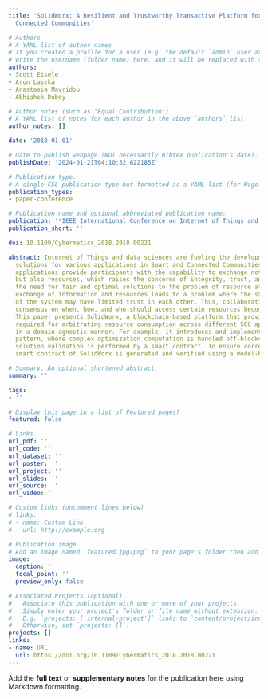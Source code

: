 ```yaml
---
title: 'SolidWorx: A Resilient and Trustworthy Transactive Platform for Smart and
  Connected Communities'

# Authors
# A YAML list of author names
# If you created a profile for a user (e.g. the default `admin` user at `content/authors/admin/`), 
# write the username (folder name) here, and it will be replaced with their full name and linked to their profile.
authors:
- Scott Eisele
- Aron Laszka
- Anastasia Mavridou
- Abhishek Dubey

# Author notes (such as 'Equal Contribution')
# A YAML list of notes for each author in the above `authors` list
author_notes: []

date: '2018-01-01'

# Date to publish webpage (NOT necessarily Bibtex publication's date).
publishDate: '2024-01-21T04:10:32.622185Z'

# Publication type.
# A single CSL publication type but formatted as a YAML list (for Hugo requirements).
publication_types:
- paper-conference

# Publication name and optional abbreviated publication name.
publication: '*IEEE International Conference on Internet of Things and Blockchains*'
publication_short: ''

doi: 10.1109/Cybermatics_2018.2018.00221

abstract: Internet of Things and data sciences are fueling the development of innovative
  solutions for various applications in Smart and Connected Communities (SCC). These
  applications provide participants with the capability to exchange not only data
  but also resources, which raises the concerns of integrity, trust, and above all
  the need for fair and optimal solutions to the problem of resource allocation. This
  exchange of information and resources leads to a problem where the stakeholders
  of the system may have limited trust in each other. Thus, collaboratively reaching
  consensus on when, how, and who should access certain resources becomes problematic.
  This paper presents SolidWorx, a blockchain-based platform that provides key mechanisms
  required for arbitrating resource consumption across different SCC applications
  in a domain-agnostic manner. For example, it introduces and implements a hybrid-solver
  pattern, where complex optimization computation is handled off-blockchain while
  solution validation is performed by a smart contract. To ensure correctness, the
  smart contract of SolidWorx is generated and verified using a model-based approach.

# Summary. An optional shortened abstract.
summary: ''

tags:
- ''

# Display this page in a list of Featured pages?
featured: false

# Links
url_pdf: ''
url_code: ''
url_dataset: ''
url_poster: ''
url_project: ''
url_slides: ''
url_source: ''
url_video: ''

# Custom links (uncomment lines below)
# links:
# - name: Custom Link
#   url: http://example.org

# Publication image
# Add an image named `featured.jpg/png` to your page's folder then add a caption below.
image:
  caption: ''
  focal_point: ''
  preview_only: false

# Associated Projects (optional).
#   Associate this publication with one or more of your projects.
#   Simply enter your project's folder or file name without extension.
#   E.g. `projects: ['internal-project']` links to `content/project/internal-project/index.md`.
#   Otherwise, set `projects: []`.
projects: []
links:
- name: URL
  url: https://doi.org/10.1109/Cybermatics_2018.2018.00221
---
```


Add the **full text** or **supplementary notes** for the publication here using Markdown formatting.
